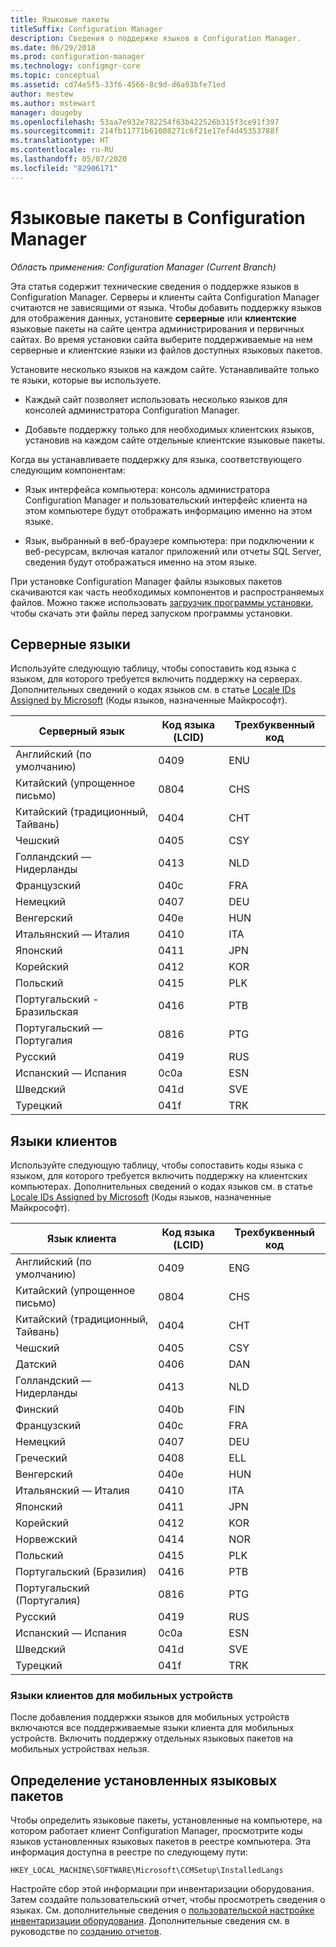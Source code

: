 ```yaml
---
title: Языковые пакеты
titleSuffix: Configuration Manager
description: Сведения о поддержке языков в Configuration Manager.
ms.date: 06/29/2018
ms.prod: configuration-manager
ms.technology: configmgr-core
ms.topic: conceptual
ms.assetid: cd74e5f5-33f6-4566-8c9d-d6a93bfe71ed
author: mestew
ms.author: mstewart
manager: dougeby
ms.openlocfilehash: 53aa7e932e782254f63b422526b315f3ce91f397
ms.sourcegitcommit: 214fb11771b61008271c6f21e17ef4d45353788f
ms.translationtype: HT
ms.contentlocale: ru-RU
ms.lasthandoff: 05/07/2020
ms.locfileid: "82906171"
---
```

# <a name="language-packs-in-configuration-manager"></a>Языковые пакеты в Configuration Manager

*Область применения: Configuration Manager (Current Branch)*

Эта статья содержит технические сведения о поддержке языков в Configuration Manager. Серверы и клиенты сайта Configuration Manager считаются не зависящими от языка. Чтобы добавить поддержку языков для отображения данных, установите **серверные** или **клиентские** языковые пакеты на сайте центра администрирования и первичных сайтах. Во время установки сайта выберите поддерживаемые на нем серверные и клиентские языки из файлов доступных языковых пакетов.
 
Установите несколько языков на каждом сайте. Устанавливайте только те языки, которые вы используете.  

- Каждый сайт позволяет использовать несколько языков для консолей администратора Configuration Manager.  

- Добавьте поддержку только для необходимых клиентских языков, установив на каждом сайте отдельные клиентские языковые пакеты.  

Когда вы устанавливаете поддержку для языка, соответствующего следующим компонентам:  

- Язык интерфейса компьютера: консоль администратора Configuration Manager и пользовательский интерфейс клиента на этом компьютере будут отображать информацию именно на этом языке.  

- Язык, выбранный в веб-браузере компьютера: при подключении к веб-ресурсам, включая каталог приложений или отчеты SQL Server, сведения будут отображаться именно на этом языке.  


При установке Configuration Manager файлы языковых пакетов скачиваются как часть необходимых компонентов и распространяемых файлов. Можно также использовать [загрузчик программы установки](setup-downloader.md), чтобы скачать эти файлы перед запуском программы установки.   



## <a name="server-languages"></a>Серверные языки  

Используйте следующую таблицу, чтобы сопоставить код языка с языком, для которого требуется включить поддержку на серверах. Дополнительных сведений о кодах языков см. в статье [Locale IDs Assigned by Microsoft](https://docs.microsoft.com/openspecs/windows_protocols/ms-lcid/a9eac961-e77d-41a6-90a5-ce1a8b0cdb9c) (Коды языков, назначенные Майкрософт).  

|Серверный язык|Код языка (LCID)|Трехбуквенный код|  
|---------------------|------------------------|-----------------------|  
|Английский (по умолчанию)|0409|ENU|  
|Китайский (упрощенное письмо)|0804|CHS|  
|Китайский (традиционный, Тайвань)|0404|CHT|  
|Чешский|0405|CSY|  
|Голландский — Нидерланды|0413|NLD|  
|Французский|040c|FRA|  
|Немецкий|0407|DEU|  
|Венгерский|040e|HUN|  
|Итальянский — Италия|0410|ITA|  
|Японский|0411|JPN|  
|Корейский|0412|KOR|  
|Польский|0415|PLK|  
|Португальский - Бразильская|0416|PTB|  
|Португальский — Португалия|0816|PTG|  
|Русский|0419|RUS|  
|Испанский — Испания|0c0a|ESN|  
|Шведский|041d|SVE|  
|Турецкий|041f|TRK|  



## <a name="client-languages"></a>Языки клиентов  

Используйте следующую таблицу, чтобы сопоставить коды языка с языком, для которого требуется включить поддержку на клиентских компьютерах. Дополнительных сведений о кодах языков см. в статье [Locale IDs Assigned by Microsoft](https://docs.microsoft.com/openspecs/windows_protocols/ms-lcid/a9eac961-e77d-41a6-90a5-ce1a8b0cdb9c) (Коды языков, назначенные Майкрософт).  

|Язык клиента|Код языка (LCID)|Трехбуквенный код|  
|---------------------|------------------------|-----------------------|  
|Английский (по умолчанию)|0409|ENG|  
|Китайский (упрощенное письмо)|0804|CHS|  
|Китайский (традиционный, Тайвань)|0404|CHT|  
|Чешский|0405|CSY|  
|Датский|0406|DAN|  
|Голландский — Нидерланды|0413|NLD|  
|Финский|040b|FIN|  
|Французский|040c|FRA|  
|Немецкий|0407|DEU|  
|Греческий|0408|ELL|  
|Венгерский|040e|HUN|  
|Итальянский — Италия|0410|ITA|  
|Японский|0411|JPN|  
|Корейский|0412|KOR|  
|Норвежский|0414|NOR|  
|Польский|0415|PLK|  
|Португальский (Бразилия)|0416|PTB|  
|Португальский (Португалия)|0816|PTG|  
|Русский|0419|RUS|  
|Испанский — Испания|0c0a|ESN|  
|Шведский|041d|SVE|  
|Турецкий|041f|TRK|  


### <a name="mobile-device-client-languages"></a>Языки клиентов для мобильных устройств  
После добавления поддержки языков для мобильных устройств включаются все поддерживаемые языки клиента для мобильных устройств. Включить поддержку отдельных языковых пакетов на мобильных устройствах нельзя.  



## <a name="identify-installed-language-packs"></a>Определение установленных языковых пакетов  
Чтобы определить языковые пакеты, установленные на компьютере, на котором работает клиент Configuration Manager, просмотрите коды языков установленных языковых пакетов в реестре компьютера. Эта информация доступна в реестре по следующему пути:  

`HKEY_LOCAL_MACHINE\SOFTWARE\Microsoft\CCMSetup\InstalledLangs`  

Настройте сбор этой информации при инвентаризации оборудования. Затем создайте пользовательский отчет, чтобы просмотреть сведения о языках. См. дополнительные сведения о [пользовательской настройке инвентаризации оборудования](../../../clients/manage/inventory/configure-hardware-inventory.md). Дополнительные сведения см. в руководстве по [созданию отчетов](../../manage/operations-and-maintenance-for-reporting.md#create-reports).

